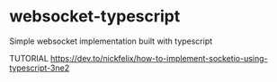 # websocket-typescript

Simple websocket implementation built with typescript

TUTORIAL
https://dev.to/nickfelix/how-to-implement-socketio-using-typescript-3ne2
